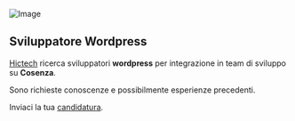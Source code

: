 ![Image](http://www.hictech.com/hostatiDaHicTech/loghiHT/black_150.png)

## Sviluppatore Wordpress

[Hictech](tttp://hictech.com) ricerca sviluppatori **wordpress** per integrazione in team di sviluppo su **Cosenza**.

Sono richieste conoscenze e possibilmente esperienze precedenti.

Inviaci la tua [candidatura](mailto:info@hictech.com). 
